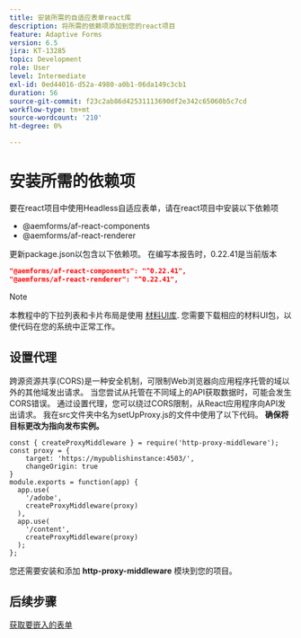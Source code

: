 ```yaml
---
title: 安装所需的自适应表单react库
description: 将所需的依赖项添加到您的react项目
feature: Adaptive Forms
version: 6.5
jira: KT-13285
topic: Development
role: User
level: Intermediate
exl-id: 0ed44016-d52a-4980-a0b1-06da149c3cb1
duration: 56
source-git-commit: f23c2ab86d42531113690df2e342c65060b5c7cd
workflow-type: tm+mt
source-wordcount: '210'
ht-degree: 0%

---
```


# 安装所需的依赖项

要在react项目中使用Headless自适应表单，请在react项目中安装以下依赖项

* @aemforms/af-react-components
* @aemforms/af-react-renderer

更新package.json以包含以下依赖项。 在编写本报告时，0.22.41是当前版本

```json
"@aemforms/af-react-components": "^0.22.41",
"@aemforms/af-react-renderer": "^0.22.41",
```

>[!NOTE]
>
>本教程中的下拉列表和卡片布局是使用 [材料UI库](https://mui.com/). 您需要下载相应的材料UI包，以使代码在您的系统中正常工作。

## 设置代理

跨源资源共享(CORS)是一种安全机制，可限制Web浏览器向应用程序托管的域以外的其他域发出请求。 当您尝试从托管在不同域上的API获取数据时，可能会发生CORS错误。 通过设置代理，您可以绕过CORS限制，从React应用程序向API发出请求。 我在src文件夹中名为setUpProxy.js的文件中使用了以下代码。 **确保将目标更改为指向发布实例。**

```
const { createProxyMiddleware } = require('http-proxy-middleware');
const proxy = {
    target: 'https://mypublishinstance:4503/',
    changeOrigin: true
}
module.exports = function(app) {
  app.use(
    '/adobe',
    createProxyMiddleware(proxy)
  ),
  app.use(
    '/content',
    createProxyMiddleware(proxy)
  );
};
```

您还需要安装和添加 **http-proxy-middleware** 模块到您的项目。

## 后续步骤

[获取要嵌入的表单](./fetch-the-form.md)
